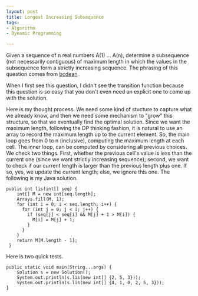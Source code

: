 ```yaml
---
layout: post
title: Longest Increasing Subsequence
tags:
- Algorithm
- Dynamic Programming

---
```

Given a sequence of n real numbers A(1) ... A(n), determine a subsequence (not necessarily contiguous) of maximum length in which the values in the subsequence form a strictly increasing sequence. The phrasing of this question comes from [bcdean](https://people.cs.clemson.edu/~bcdean/dp_practice/).

When I first see this question, I didn't see the transition function because this question is so easy that you don't even need an explicit one to come up with the solution.

Here is my thought process. We need some kind of stucture to capture what we already know, and then we need some mechanism to "grow" this structure, so that we eventually find the optimal solution. Since we want the maximum length, following the DP thinking fashion, it is natural to use an array to record the maximum length up to the current element. So, the main loop goes from 0 to n (inclusive), computing the maximum length at each cell. The inner loop, can be computed by considering all previous choices. We check two things. First, whether the previous cell's value is less than the current one (since we want strictly increasing sequence); second, we want to check if our current length is larger than the previous length plus one. If so, yes, we update the current length; else, we ignore this one. The following is my Java solution.

```
public int lis(int[] seq) {
    int[] M = new int[seq.length];
    Arrays.fill(M, 1);
    for (int i = 0; i < seq.length; i++) {
      for (int j = 0; j < i; j++) {
        if (seq[j] < seq[i] && M[j] + 1 > M[i]) {
          M[i] = M[j] + 1;
        }
      }
    }
    return M[M.length - 1];
 }
```

Here is two quick tests.

```
public static void main(String...args) {
    Solution s = new Solution();
    System.out.println(s.lis(new int[] {2, 5, 3}));
    System.out.println(s.lis(new int[] {4, 1, 0, 2, 5, 3}));
}
```